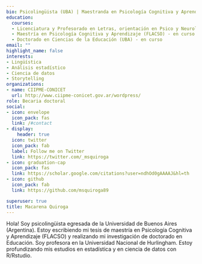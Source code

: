 ```yaml
---
bio: Psicolingüista (UBA) | Maestranda en Psicología Cognitiva y Aprendizaje (FLACSO) | Doctoranda en Educación (UBA) | Docente en UNaHur | Aprendiz de R
education:
  courses:
  - Licenciatura y Profesorado en Letras, orientación en Psico y Neurolingüística (Universidad de Buenos Aires)
  - Maestría en Psicología Cognitiva y Aprendizaje (FLACSO) - en curso
  - Doctorado en Ciencias de la Educación (UBA) - en curso
email: ""
highlight_name: false
interests:
- Lingüística
- Análisis estadístico
- Ciencia de datos
- Storytelling
organizations:
- name: CIIPME-CONICET
  url: http://www.ciipme-conicet.gov.ar/wordpress/
role: Becaria doctoral
social:
- icon: envelope
  icon_pack: fas
  link: /#contact
- display:
    header: true
  icon: twitter
  icon_pack: fab
  label: Follow me on Twitter
  link: https://twitter.com/_msquiroga
- icon: graduation-cap
  icon_pack: fas
  link: https://scholar.google.com/citations?user=ndhOd0gAAAAJ&hl=th
- icon: github
  icon_pack: fab
  link: https://github.com/msquiroga89

superuser: true
title: Macarena Quiroga
---
```


Hola! Soy psicolingüista egresada de la Universidad de Buenos Aires (Argentina). Estoy escribiendo mi tesis de maestría en Psicología Cognitiva y Aprendizaje (FLACSO) y realizando mi investigación de doctorado en Educación. Soy profesora en la Universidad Nacional de Hurlingham. Estoy profundizando mis estudios en estadística y en ciencia de datos con R/Rstudio.



